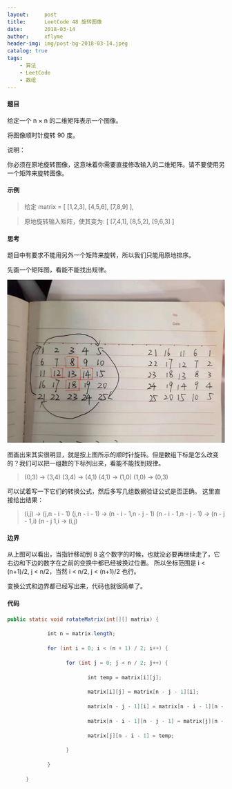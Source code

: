 ```yaml
---
layout:     post
title:      LeetCode 48 旋转图像
date:       2018-03-14
author:     xflyme
header-img: img/post-bg-2018-03-14.jpeg
catalog: true
tags:
    - 算法
    - LeetCode
    - 数组
---
```



#### 题目
给定一个 n × n 的二维矩阵表示一个图像。

将图像顺时针旋转 90 度。

说明：

你必须在原地旋转图像，这意味着你需要直接修改输入的二维矩阵。请不要使用另一个矩阵来旋转图像。

#### 示例
>给定 matrix = 
>[
> [1,2,3],
> [4,5,6],
> [7,8,9]
>],

>原地旋转输入矩阵，使其变为:
>[
>  [7,4,1],
>  [8,5,2],
>  [9,6,3]
>]

#### 思考
题目中有要求不能用另外一个矩阵来旋转，所以我们只能用原地排序。

先画一个矩阵图，看能不能找出规律。

![pic-1](/img/leetcode-48-1.png)

图画出来其实很明显，就是按上图所示的顺时针旋转。但是数组下标是怎么改变的？我们可以把一组数的下标列出来，看能不能找到规律。


> (0,3)   ->  (3,4)
> (3,4)   ->  (4,1)
> (4,1)   ->  (1,0)
> (1,0)   ->  (0,3)

可以试着写一下它们的转换公式，然后多写几组数据验证公式是否正确。
这里直接给出结果：
> (i,j)                       ->  (j,n - i - 1)
> (j,n - i - 1)              ->  (n - i - 1,n - j - 1)
> (n - i - 1,n - j - 1)    ->  (n - j - 1,i)
> (n - j 1,i                 ->  (i,j)

#### 边界
从上图可以看出，当指针移动到 8 这个数字的时候，也就没必要再继续走了，它右边和下边的数字在之前的变换中都已经被换过位置。
所以坐标范围是 i < (n+1)/2, j < n/2，当然 i < n/2, j < (n+1)/2 也行。

变换公式和边界都已经写出来，代码也就很简单了。

#### 代码
```java
public static void rotateMatrix(int[][] matrix) {

             int n = matrix.length;

             for (int i = 0; i < (n + 1) / 2; i++) {

                   for (int j = 0; j < n / 2; j++) {

                          int temp = matrix[i][j];

                          matrix[i][j] = matrix[n - j - 1][i];

                          matrix[n - j - 1][i] = matrix[n - i - 1][n - j - 1];

                          matrix[n - i - 1][n - j - 1] = matrix[j][n - i - 1];

                          matrix[j][n - i - 1] = temp;

                   }

             }

      }
```

